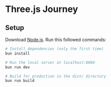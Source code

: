 # Three.js Journey

## Setup
Download [Node.js](https://nodejs.org/en/download/).
Run this followed commands:

``` bash
# Install dependencies (only the first time)
bun install

# Run the local server at localhost:8080
bun run dev

# Build for production in the dist/ directory
bun run build
```

